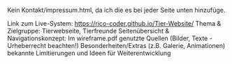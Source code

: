 Kein Kontakt/impressum.html, da ich die es bei jeder Seite unten hinzufüge.

Link zum Live-System: https://rico-coder.github.io/Tier-Website/
Thema & Zielgruppe: Tierwebseite, Tierfreunde
Seitenübersicht & Navigationskonzept: Im wireframe.pdf
genutzte Quellen (Bilder, Texte - Urheberrecht beachten!)
Besonderheiten/Extras (z.B. Galerie, Animationen)
bekannte Limitierungen und Ideen für Weiterentwicklung
